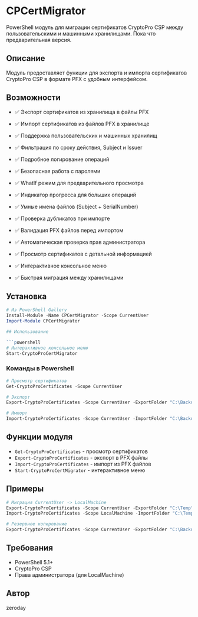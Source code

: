 # CPCertMigrator

PowerShell модуль для миграции сертификатов CryptoPro CSP между пользовательскими и машинными хранилищами.
Пока что предварительная версия.

## Описание

Модуль предоставляет функции для экспорта и импорта сертификатов CryptoPro CSP в формате PFX с удобным интерфейсом.

## Возможности

- ✅ Экспорт сертификатов из хранилища в файлы PFX
- ✅ Импорт сертификатов из файлов PFX в хранилище
- ✅ Поддержка пользовательских и машинных хранилищ
- ✅ Фильтрация по сроку действия, Subject и Issuer
- ✅ Подробное логирование операций
- ✅ Безопасная работа с паролями
- ✅ WhatIf режим для предварительного просмотра
- ✅ Индикатор прогресса для больших операций
- ✅ Умные имена файлов (Subject + SerialNumber)
- ✅ Проверка дубликатов при импорте
- ✅ Валидация PFX файлов перед импортом
- ✅ Автоматическая проверка прав администратора
- ✅ Просмотр сертификатов с детальной информацией

- ✅ Интерактивное консольное меню
- ✅ Быстрая миграция между хранилищами

## Установка

```powershell
# Из PowerShell Gallery
Install-Module -Name CPCertMigrator -Scope CurrentUser
Import-Module CPCertMigrator

## Использование

```powershell
# Интерактивное консольное меню
Start-CryptoProCertMigrator
```

### Команды в Powershell

```powershell
# Просмотр сертификатов
Get-CryptoProCertificates -Scope CurrentUser

# Экспорт
Export-CryptoProCertificates -Scope CurrentUser -ExportFolder "C:\Backup" -Password "MyPass"

# Импорт
Import-CryptoProCertificates -Scope CurrentUser -ImportFolder "C:\Backup" -Password "MyPass"
```

## Функции модуля

- `Get-CryptoProCertificates` - просмотр сертификатов
- `Export-CryptoProCertificates` - экспорт в PFX файлы
- `Import-CryptoProCertificates` - импорт из PFX файлов
- `Start-CryptoProCertMigrator` - интерактивное меню


## Примеры

```powershell
# Миграция CurrentUser -> LocalMachine
Export-CryptoProCertificates -Scope CurrentUser -ExportFolder "C:\Temp" -Password "Pass123"
Import-CryptoProCertificates -Scope LocalMachine -ImportFolder "C:\Temp" -Password "Pass123"

# Резервное копирование
Export-CryptoProCertificates -Scope CurrentUser -ExportFolder "C:\Backup" -Password "BackupPass"
```

## Требования

- PowerShell 5.1+
- CryptoPro CSP
- Права администратора (для LocalMachine)


## Автор

zeroday